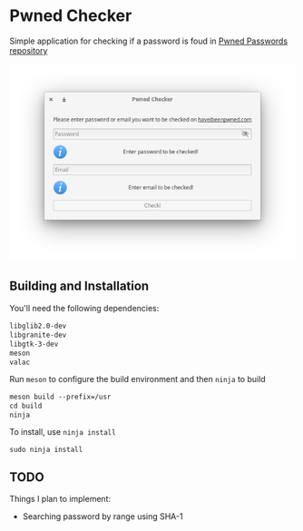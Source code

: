 # Pwned Checker

Simple application for checking if a password is foud in [Pwned Passwords repository](https://haveibeenpwned.com/)

![Screenshot](data/screenshot_0.png)

## Building and Installation

You'll need the following dependencies:

```
libglib2.0-dev
libgranite-dev
libgtk-3-dev
meson
valac
```


Run `meson` to configure the build environment and then `ninja` to build

```
meson build --prefix=/usr
cd build
ninja
```

To install, use `ninja install`

```
sudo ninja install
```

## TODO
Things I plan to implement:
 - Searching password by range using SHA-1
